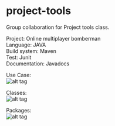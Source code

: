 # project-tools
Group collaboration for Project tools class. 

Project: Online multiplayer bomberman  
Language: JAVA  
Build system: Maven  
Test: Junit  
Documentation: Javadocs  

Use Case:  
![alt tag](http://puu.sh/njY39/6db115d1c3.png)

Classes:  
![alt tag](http://puu.sh/nvBon/a12423b0e6.png)

Packages:  
![alt tag](http://puu.sh/nw2DE/b01e3c0824.png)
